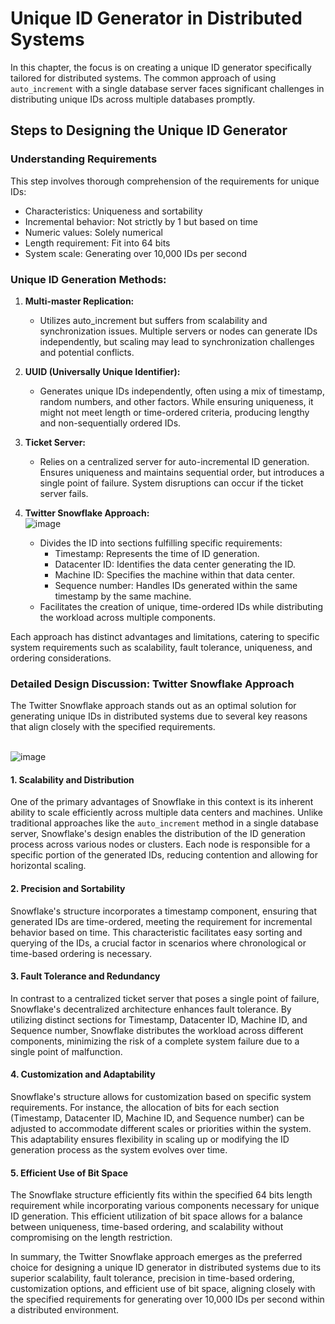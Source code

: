 # Unique ID Generator in Distributed Systems

In this chapter, the focus is on creating a unique ID generator specifically tailored for distributed systems. The common approach of using `auto_increment` with a single database server faces significant challenges in distributing unique IDs across multiple databases promptly.

## Steps to Designing the Unique ID Generator

### Understanding Requirements
This step involves thorough comprehension of the requirements for unique IDs:
- Characteristics: Uniqueness and sortability
- Incremental behavior: Not strictly by 1 but based on time
- Numeric values: Solely numerical
- Length requirement: Fit into 64 bits
- System scale: Generating over 10,000 IDs per second

### Unique ID Generation Methods:

1. **Multi-master Replication:**
   - Utilizes auto_increment but suffers from scalability and synchronization issues. Multiple servers or nodes can generate IDs independently, but scaling may lead to synchronization challenges and potential conflicts.
  
2. **UUID (Universally Unique Identifier):**
   - Generates unique IDs independently, often using a mix of timestamp, random numbers, and other factors. While ensuring uniqueness, it might not meet length or time-ordered criteria, producing lengthy and non-sequentially ordered IDs.

3. **Ticket Server:**
   - Relies on a centralized server for auto-incremental ID generation. Ensures uniqueness and maintains sequential order, but introduces a single point of failure. System disruptions can occur if the ticket server fails.

4. **Twitter Snowflake Approach:**
   \
   ![image](https://github.com/sergiobriito/system-design/assets/64617586/ad45281f-c732-425d-8a10-99f0432efd6d)

   - Divides the ID into sections fulfilling specific requirements:
     - Timestamp: Represents the time of ID generation.
     - Datacenter ID: Identifies the data center generating the ID.
     - Machine ID: Specifies the machine within that data center.
     - Sequence number: Handles IDs generated within the same timestamp by the same machine.
   - Facilitates the creation of unique, time-ordered IDs while distributing the workload across multiple components.

Each approach has distinct advantages and limitations, catering to specific system requirements such as scalability, fault tolerance, uniqueness, and ordering considerations.


### Detailed Design Discussion: Twitter Snowflake Approach

The Twitter Snowflake approach stands out as an optimal solution for generating unique IDs in distributed systems due to several key reasons that align closely with the specified requirements.

\
![image](https://github.com/sergiobriito/system-design/assets/64617586/9c03466a-ae49-4c79-8aa0-fcf5aadd209f)

#### 1. Scalability and Distribution

One of the primary advantages of Snowflake in this context is its inherent ability to scale efficiently across multiple data centers and machines. Unlike traditional approaches like the `auto_increment` method in a single database server, Snowflake's design enables the distribution of the ID generation process across various nodes or clusters. Each node is responsible for a specific portion of the generated IDs, reducing contention and allowing for horizontal scaling.

#### 2. Precision and Sortability

Snowflake's structure incorporates a timestamp component, ensuring that generated IDs are time-ordered, meeting the requirement for incremental behavior based on time. This characteristic facilitates easy sorting and querying of the IDs, a crucial factor in scenarios where chronological or time-based ordering is necessary.

#### 3. Fault Tolerance and Redundancy

In contrast to a centralized ticket server that poses a single point of failure, Snowflake's decentralized architecture enhances fault tolerance. By utilizing distinct sections for Timestamp, Datacenter ID, Machine ID, and Sequence number, Snowflake distributes the workload across different components, minimizing the risk of a complete system failure due to a single point of malfunction.

#### 4. Customization and Adaptability

Snowflake's structure allows for customization based on specific system requirements. For instance, the allocation of bits for each section (Timestamp, Datacenter ID, Machine ID, and Sequence number) can be adjusted to accommodate different scales or priorities within the system. This adaptability ensures flexibility in scaling up or modifying the ID generation process as the system evolves over time.

#### 5. Efficient Use of Bit Space

The Snowflake structure efficiently fits within the specified 64 bits length requirement while incorporating various components necessary for unique ID generation. This efficient utilization of bit space allows for a balance between uniqueness, time-based ordering, and scalability without compromising on the length restriction.

In summary, the Twitter Snowflake approach emerges as the preferred choice for designing a unique ID generator in distributed systems due to its superior scalability, fault tolerance, precision in time-based ordering, customization options, and efficient use of bit space, aligning closely with the specified requirements for generating over 10,000 IDs per second within a distributed environment.
